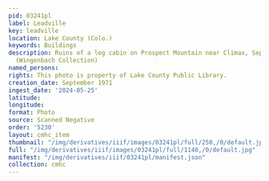 ```yaml
---
pid: 03241pl
label: Leadville
key: leadville
location: Lake County (Colo.)
keywords: Buildings
description: Ruins of a log cabin on Prospect Mountain near Climax, September 1971
  (Wingenbach Collection)
named_persons: 
rights: This photo is property of Lake County Public Library.
creation_date: September 1971
ingest_date: '2024-05-25'
latitude: 
longitude: 
format: Photo
source: Scanned Negative
order: '5230'
layout: cmhc_item
thumbnail: "/img/derivatives/iiif/images/03241pl/full/250,/0/default.jpg"
full: "/img/derivatives/iiif/images/03241pl/full/1140,/0/default.jpg"
manifest: "/img/derivatives/iiif/03241pl/manifest.json"
collection: cmhc
---
```

